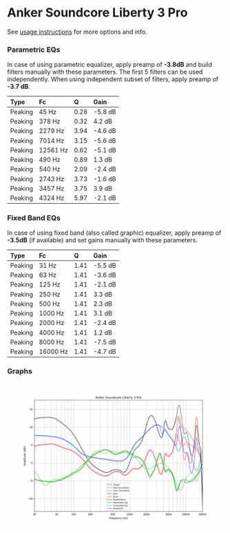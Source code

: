 # Anker Soundcore Liberty 3 Pro
See [usage instructions](https://github.com/jaakkopasanen/AutoEq#usage) for more options and info.

### Parametric EQs
In case of using parametric equalizer, apply preamp of **-3.8dB** and build filters manually
with these parameters. The first 5 filters can be used independently.
When using independent subset of filters, apply preamp of **-3.7 dB**.

| Type    | Fc       |    Q | Gain    |
|:--------|:---------|:-----|:--------|
| Peaking | 45 Hz    | 0.28 | -5.8 dB |
| Peaking | 378 Hz   | 0.32 | 4.2 dB  |
| Peaking | 2279 Hz  | 3.94 | -4.6 dB |
| Peaking | 7014 Hz  | 3.15 | -5.6 dB |
| Peaking | 12561 Hz | 0.62 | -5.1 dB |
| Peaking | 490 Hz   | 0.89 | 1.3 dB  |
| Peaking | 540 Hz   | 2.09 | -2.4 dB |
| Peaking | 2743 Hz  | 3.73 | -1.6 dB |
| Peaking | 3457 Hz  | 3.75 | 3.9 dB  |
| Peaking | 4324 Hz  | 5.97 | -2.1 dB |

### Fixed Band EQs
In case of using fixed band (also called graphic) equalizer, apply preamp of **-3.5dB**
(if available) and set gains manually with these parameters.

| Type    | Fc       |    Q | Gain    |
|:--------|:---------|:-----|:--------|
| Peaking | 31 Hz    | 1.41 | -5.5 dB |
| Peaking | 63 Hz    | 1.41 | -3.6 dB |
| Peaking | 125 Hz   | 1.41 | -2.1 dB |
| Peaking | 250 Hz   | 1.41 | 3.3 dB  |
| Peaking | 500 Hz   | 1.41 | 2.3 dB  |
| Peaking | 1000 Hz  | 1.41 | 3.1 dB  |
| Peaking | 2000 Hz  | 1.41 | -2.4 dB |
| Peaking | 4000 Hz  | 1.41 | 1.2 dB  |
| Peaking | 8000 Hz  | 1.41 | -7.5 dB |
| Peaking | 16000 Hz | 1.41 | -4.7 dB |

### Graphs
![](./Anker%20Soundcore%20Liberty%203%20Pro.png)